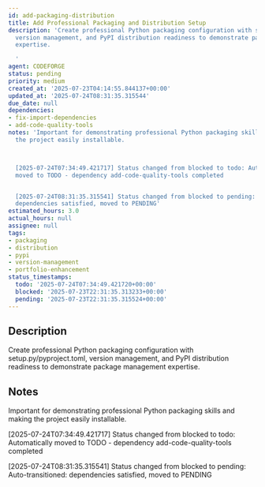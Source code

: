 ```yaml
---
id: add-packaging-distribution
title: Add Professional Packaging and Distribution Setup
description: 'Create professional Python packaging configuration with setup.py/pyproject.toml,
  version management, and PyPI distribution readiness to demonstrate package management
  expertise.

  '
agent: CODEFORGE
status: pending
priority: medium
created_at: '2025-07-23T04:14:55.844137+00:00'
updated_at: '2025-07-24T08:31:35.315544'
due_date: null
dependencies:
- fix-import-dependencies
- add-code-quality-tools
notes: 'Important for demonstrating professional Python packaging skills and making
  the project easily installable.



  [2025-07-24T07:34:49.421717] Status changed from blocked to todo: Automatically
  moved to TODO - dependency add-code-quality-tools completed


  [2025-07-24T08:31:35.315541] Status changed from blocked to pending: Auto-transitioned:
  dependencies satisfied, moved to PENDING'
estimated_hours: 3.0
actual_hours: null
assignee: null
tags:
- packaging
- distribution
- pypi
- version-management
- portfolio-enhancement
status_timestamps:
  todo: '2025-07-24T07:34:49.421720+00:00'
  blocked: '2025-07-23T22:31:35.313233+00:00'
  pending: '2025-07-23T22:31:35.315524+00:00'
---
```


## Description

Create professional Python packaging configuration with setup.py/pyproject.toml, version management, and PyPI distribution readiness to demonstrate package management expertise.


## Notes

Important for demonstrating professional Python packaging skills and making the project easily installable.


[2025-07-24T07:34:49.421717] Status changed from blocked to todo: Automatically moved to TODO - dependency add-code-quality-tools completed

[2025-07-24T08:31:35.315541] Status changed from blocked to pending: Auto-transitioned: dependencies satisfied, moved to PENDING

